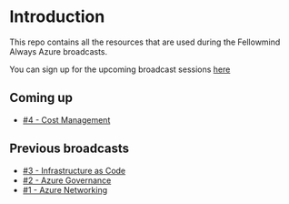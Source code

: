 # Introduction

This repo contains all the resources that are used during the Fellowmind Always Azure broadcasts.

You can sign up for the upcoming broadcast sessions [here](https://www.fellowmindcompany.com/da-dk/nyheder-og-events/always-azure/)

## Coming up

- [#4 - Cost Management](./%234%20-%20Cost%20Management/Links.md)

## Previous broadcasts

- [#3 - Infrastructure as Code](./%233%20-%20Infrastructure%20as%20Code/Links.md)
- [#2 - Azure Governance](./%232%20-%20Azure%20Governance/Links.md)
- [#1 - Azure Networking](./%231%20-%20Azure%20Networking/Links.md)
